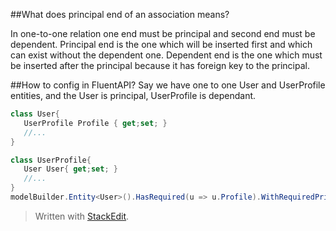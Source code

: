 ##What does principal end of an association means?

In one-to-one relation one end must be principal and second end must be dependent. Principal end is the one which will be inserted first and which can exist without the dependent one. Dependent end is the one which must be inserted after the principal because it has foreign key to the principal.

##How to config in FluentAPI?
Say we have one to one User and UserProfile entities, and the User is principal, UserProfile is dependant.

```C#
class User{
   UserProfile Profile { get;set; }
   //...
}

class UserProfile{
   User User{ get;set; }
   //...
}
modelBuilder.Entity<User>().HasRequired(u => u.Profile).WithRequiredPrincipal(p => p.User);
```

> Written with [StackEdit](https://stackedit.io/).